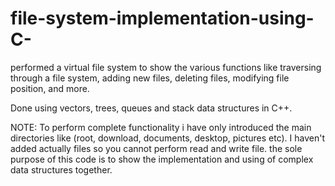 # file-system-implementation-using-C-

performed a virtual file system to show the various functions like traversing through a file system, adding new files, deleting files, modifying file position, and more.

Done using vectors, trees, queues and stack data structures in C++.

NOTE: To perform complete functionality i have only introduced the main directories like (root, download, documents, desktop, pictures etc). I haven't added actually files so you 
      cannot perform read and write file. the sole purpose of this code is to show the implementation and using of complex data structures together. 

